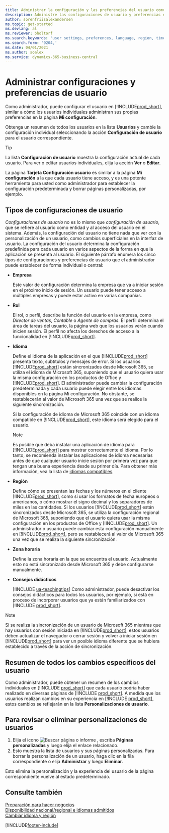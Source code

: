 ```yaml
---
title: Administrar la configuración y las preferencias del usuario como administrador
description: Administre las configuraciones de usuario y preferencias en Dynamics 365 Business Central.
author: sorenfriisalexandersen
ms.topic: get-started
ms.devlang: al
ms.reviewer: bholtorf
ms.search.keywords: 'user settings, preferences, language, region, time zone, regional settings'
ms.search.form: '9204,'
ms.date: 04/01/2021
ms.author: soalex
ms.service: dynamics-365-business-central
---
```

# <a name="manage-user-settings-and-preferences"></a>Administrar configuraciones y preferencias de usuario

Como administrador, puede configurar el usuario en [!INCLUDE[prod_short](includes/prod_short.md)], similar a cómo los usuarios individuales administran sus propias preferencias en la página **Mi configuración**.  

Obtenga un resumen de todos los usuarios en la lista **Usuarios** y cambie la configuración individual seleccionando la acción **Configuración de usuario** para el usuario correspondiente.

> [!TIP]
> La lista **Configuración de usuario** muestra la configuración actual de cada usuario. Para ver o editar usuarios individuales, elija la acción **Ver** o **Editar**.

La página **Tarjeta Configuración usuario** es similar a la página **Mi configuración** a la que cada usuario tiene acceso, y es una potente herramienta para usted como administrador para establecer la configuración predeterminada y borrar páginas personalizadas, por ejemplo.  

## <a name="types-of-user-settings"></a>Tipos de configuraciones de usuario

*Configuraciones de usuario* no es lo mismo que *configuración de usuario*, que se refiere al usuario como entidad y al acceso del usuario en el sistema. Además, la configuración del usuario no tiene nada que ver con la personalización de un usuario, como cambios superficiales en la interfaz de usuario. La configuración del usuario determina la configuración predefinida para cada usuario en varios aspectos de la forma en que la aplicación se presenta al usuario. El siguiente párrafo enumera los cinco tipos de configuraciones y preferencias de usuario que el administrador puede establecer de forma individual o central:

* **Empresa**  

  Este valor de configuración determina la empresa que va a iniciar sesión en el próximo inicio de sesión. Un usuario puede tener acceso a múltiples empresas y puede estar activo en varias compañías.

* **Rol**  

  El rol, o perfil, describe la función del usuario en la empresa, como *Director de ventas*, *Contable* o *Agente de compras*. El perfil determina el área de tareas del usuario, la página web que los usuarios verán cuando inicien sesión. El perfil no afecta los derechos de acceso a la funcionalidad en [!INCLUDE[prod_short](includes/prod_short.md)].  

* **Idioma**  

  Define el idioma de la aplicación en el que [!INCLUDE[prod_short](includes/prod_short.md)] presenta texto, subtítulos y mensajes de error. Si los usuarios [!INCLUDE[prod_short](includes/prod_short.md)] están sincronizados desde Microsoft 365, se utiliza el idioma de Microsoft 365, suponiendo que el usuario quiera usar la misma configuración en los productos de Office y [!INCLUDE[prod_short](includes/prod_short.md)]. El administrador puede cambiar la configuración predeterminada y cada usuario puede elegir entre los idiomas disponibles en la página Mi configuración. No obstante, se restablecerán al valor de Microsoft 365 una vez que se realice la siguiente sincronización.

  Si la configuración de idioma de Microsoft 365 coincide con un idioma compatible en [!INCLUDE[prod_short](includes/prod_short.md)], este idioma será elegido para el usuario.  

  > [!NOTE]
  > Es posible que deba instalar una aplicación de idioma para [!INCLUDE[prod_short](includes/prod_short.md)] para mostrar correctamente el idioma. Por lo tanto, se recomienda instalar las aplicaciones de idioma necesarias antes de que cualquier usuario inicie sesión por primera vez para que tengan una buena experiencia desde su primer día. Para obtener más información, vea la lista de [idiomas compatibles](/dynamics365/business-central/dev-itpro/compliance/apptest-countries-and-translations).  
  
* **Región**  

  Define cómo se presentan las fechas y los números en el cliente [!INCLUDE[prod_short](includes/prod_short.md)], como si usar los formatos de fecha europeos o americanos, o cómo mostrar el signo decimal y los separadores de miles en las cantidades. Si los usuarios [!INCLUDE[prod_short](includes/prod_short.md)] están sincronizados desde Microsoft 365, se utiliza la configuración regional de Microsoft 365, suponiendo que el usuario quiera usar la misma configuración en los productos de Office y [!INCLUDE[prod_short](includes/prod_short.md)]. Un administrador o usuario puede cambiar esta configuración manualmente en [!INCLUDE[prod_short](includes/prod_short.md)], pero se restablecerá al valor de Microsoft 365 una vez que se realiza la siguiente sincronización.

* **Zona horaria**  

  Define la zona horaria en la que se encuentra el usuario. Actualmente esto no está sincronizado desde Microsoft 365 y debe configurarse manualmente.  

* **Consejos didácticos**

  [!INCLUDE [ua-teachingtips](includes/ua-teachingtips.md)] Como administrador, puede desactivar los consejos didácticos para todos los usuarios, por ejemplo, si está en proceso de incorporar usuarios que ya están familiarizados con [!INCLUDE [prod_short](includes/prod_short.md)].  

> [!NOTE]
> Si se realiza la sincronización de un usuario de Microsoft 365 mientras que hay usuarios con sesión iniciada en [!INCLUDE[prod_short](includes/prod_short.md)], estos usuarios deben actualizar el navegador o cerrar sesión y volver a iniciar sesión en [!INCLUDE[prod_short](includes/prod_short.md)] para ver un posible idioma diferente que se hubiera establecido a través de la acción de sincronización.

## <a name="overview-of-all-user-specific-changes"></a>Resumen de todos los cambios específicos del usuario

Como administrador, puede obtener un resumen de los cambios individuales en [!INCLUDE [prod_short](includes/prod_short.md)] que cada usuario podría haber realizado en diversas páginas de [!INCLUDE [prod_short](includes/prod_short.md)]. A medida que los usuarios realizan cambios en su experiencia en [!INCLUDE [prod_short](includes/prod_short.md)], estos cambios se reflejarán en la lista **Personalizaciones de usuario**. <!--Administrators can also set these settings for users before they log in the first time, so users do not have to do it themselves, providing them a better *getting started* experience.-->

<!-- >[!NOTE]
> User personalizations do not have anything to do with the *personal* lightweight changes a user can make to the user experience.-->

## <a name="to-review-or-delete-user-personalizations"></a>Para revisar o eliminar personalizaciones de usuarios

1. Elija el icono ![Buscar página o informe](media/ui-search/search_small.png "Icono de Buscar por página o informe") , escriba **Páginas personalizadas** y luego elija el enlace relacionado.
2. Esto muestra la lista de usuarios y sus páginas personalizadas. Para borrar la personalización de un usuario, haga clic en la fila correspondiente o elija **Administrar** y luego **Eliminar**.

Esto elimina la personalización y la experiencia del usuario de la página correspondiente vuelve al estado predeterminado.

## <a name="see-also"></a>Consulte también

[Preparación para hacer negocios](ui-get-ready-business.md)  
[Disponibilidad nacional/regional e idiomas admitidos](/dynamics365/business-central/dev-itpro/compliance/apptest-countries-and-translations)  
[Cambiar idioma y región](about-locale-language.md)  

[!INCLUDE[footer-include](includes/footer-banner.md)]
